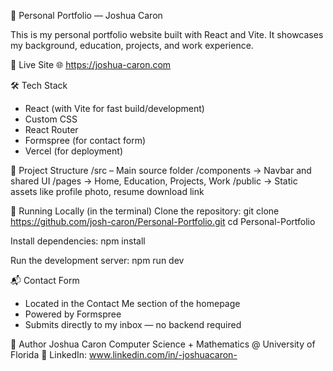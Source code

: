 💼 Personal Portfolio — Joshua Caron

This is my personal portfolio website built with React and Vite. It showcases my background, education, projects, and work experience. 


🔗 Live Site
🌐 https://joshua-caron.com


🛠 Tech Stack
- React (with Vite for fast build/development)
- Custom CSS
-  React Router
-  Formspree (for contact form)
- Vercel (for deployment)


📁 Project Structure
/src – Main source folder
/components → Navbar and shared UI
/pages → Home, Education, Projects, Work
/public → Static assets like profile photo, resume download link


🧪 Running Locally (in the terminal)
Clone the repository:
git clone https://github.com/josh-caron/Personal-Portfolio.git
cd Personal-Portfolio

Install dependencies:
npm install

Run the development server:
npm run dev


📬 Contact Form
- Located in the Contact Me section of the homepage
- Powered by Formspree
- Submits directly to my inbox — no backend required


👤 Author
Joshua Caron
Computer Science + Mathematics @ University of Florida
🔗 LinkedIn: www.linkedin.com/in/-joshuacaron-
